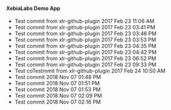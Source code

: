 #### XebiaLabs Demo App ####
* Test commit from xlr-github-plugin 2017 Feb 23 11:06 AM
* Test commit from xlr-github-plugin 2017 Feb 23 03:41 PM
* Test commit from xlr-github-plugin 2017 Feb 23 03:46 PM
* Test commit from xlr-github-plugin 2017 Feb 23 03:53 PM
* Test commit from xlr-github-plugin 2017 Feb 23 04:35 PM
* Test commit from xlr-github-plugin 2017 Feb 23 04:42 PM
* Test commit from xlr-github-plugin 2017 Feb 23 06:52 PM
* Test commit from xlr-github-plugin 2017 Feb 23 09:33 PM
* Test coTestmmit from xlr-github-plugin 2017 Feb 24 10:50 AM
* Test commit 2018 Nov 07 01:48 PM
* Test commit 2018 Nov 07 01:51 PM
* Test commit 2018 Nov 07 01:53 PM
* Test commit 2018 Nov 07 02:09 PM
* Test commit 2018 Nov 07 02:16 PM
